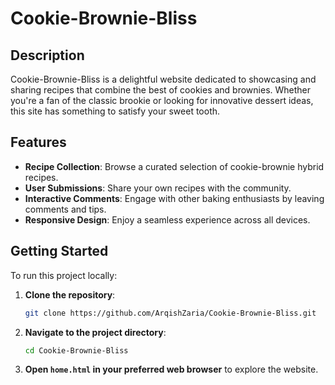# Cookie-Brownie-Bliss

## Description

Cookie-Brownie-Bliss is a delightful website dedicated to showcasing and sharing recipes that combine the best of cookies and brownies. Whether you're a fan of the classic brookie or looking for innovative dessert ideas, this site has something to satisfy your sweet tooth.

## Features

- **Recipe Collection**: Browse a curated selection of cookie-brownie hybrid recipes.
- **User Submissions**: Share your own recipes with the community.
- **Interactive Comments**: Engage with other baking enthusiasts by leaving comments and tips.
- **Responsive Design**: Enjoy a seamless experience across all devices.

## Getting Started

To run this project locally:

1. **Clone the repository**:

   ```bash
   git clone https://github.com/ArqishZaria/Cookie-Brownie-Bliss.git
   ```

2. **Navigate to the project directory**:

   ```bash
   cd Cookie-Brownie-Bliss
   ```

3. **Open `home.html` in your preferred web browser** to explore the website.
